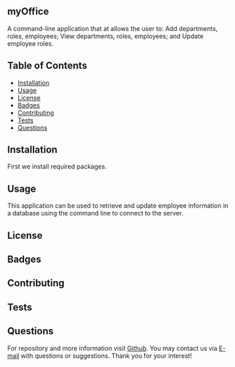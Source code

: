 ## myOffice
A command-line application that at allows the user to: Add departments, roles, employees;   View departments, roles, employees; and Update employee roles.

## Table of Contents    
* [Installation](#installation)
* [Usage](#usage)
* [License](#license)
* [Badges](#badges)
* [Contributing](#contributing)
* [Tests](#tests)
* [Questions](#questions)  

## Installation
First we install required packages.

## Usage 
This application can be used to retrieve and update employee information in a database using the command line to connect to the server.
      
## License

      
## Badges

      
## Contributing

## Tests

## Questions
For repository and more information visit [Github](http://www.github.com/lisbethmachdo). You may contact us via [E-mail](mailto:lizmachado.xo@gmail.com) with questions or suggestions. Thank you for your interest!
